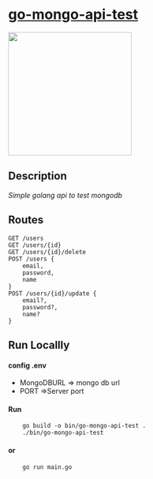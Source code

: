 # [go-mongo-api-test](https://go-mongo-api-test.herokuapp.com/)
<img src="https://raw.githubusercontent.com/mongodb/mongo-go-driver/master/etc/assets/mongo-gopher.png" style="width:250px"></img>
## Description
*Simple golang api to test mongodb*
## Routes
    GET /users
    GET /users/{id}
    GET /users/{id}/delete
    POST /users {
        email,
        password,
        name
    }
    POST /users/{id}/update {
        email?,
        password?,
        name?
    }
    
## Run Locallly
#### config .env
* MongoDBURL => mongo db url
* PORT =>Server port
#### Run
        go build -o bin/go-mongo-api-test .
        ./bin/go-mongo-api-test
#### or 
        go run main.go
        
